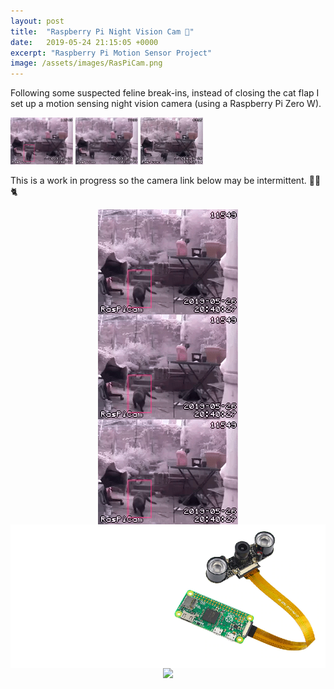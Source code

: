 ```yaml
---
layout: post
title:  "Raspberry Pi Night Vision Cam 📸"
date:   2019-05-24 21:15:05 +0000
excerpt: "Raspberry Pi Motion Sensor Project"
image: /assets/images/RasPiCam.png
---
```

Following some suspected feline break-ins, instead of closing the cat flap I set up a motion sensing night vision camera (using a Raspberry Pi Zero W).

<img src="/assets/images/20-40-26.gif" alt="drawing" width="100"/> <img src="/assets/images/20-38-09.gif" alt="drawing" width="100"/> <img src="/assets/images/19-09-14.gif" alt="drawing" width="100"/>

This is a work in progress so the camera link below may be intermittent. 
🦇📸🐈




<html>
<head>
    <style>
        * {
            margin: 0;
            padding: 0;
        }
        .imgbox {
            display: grid;
            height: 100%;
        }
        .center-fit {
            max-width: 100%;
            max-height: 100vh;
            margin: auto;
        }
    </style>
</head>
<body>
<div class="imgbox">
    <img class="center-fit" src='/assets/images/20-40-26.gif'> <img class="center-fit" src='/assets/images/20-40-26.gif'> <img class="center-fit" src='/assets/images/20-40-26.gif'>
</div>  
<div class="imgbox">
    <img class="center-fit" src='/assets/images/RasPiCam.png'>
</div>    
<div class="imgbox">
    <img class="center-fit" src='https://tinyurl.com/y47ef33r'>
</div>
</body>
</html>






